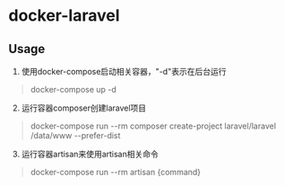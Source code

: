 # docker-laravel

## Usage
1. 使用docker-compose启动相关容器，"-d"表示在后台运行
> docker-compose up -d

2. 运行容器composer创建laravel项目
> docker-compose run --rm composer create-project laravel/laravel /data/www --prefer-dist

3. 运行容器artisan来使用artisan相关命令
> docker-compose run --rm artisan {command}
